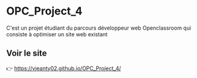 # OPC_Project_4
C'est un projet étudiant du parcours développeur web Openclassroom qui consiste à optimiser un site web existant

## Voir le site
:point_right: https://vjeanty02.github.io/OPC_Project_4/
